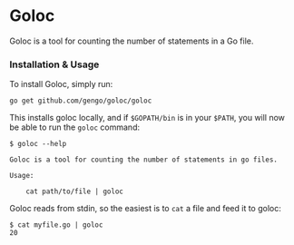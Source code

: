 Goloc
=====

Goloc is a tool for counting the number of statements in a Go file.

### Installation & Usage

To install Goloc, simply run:

```
go get github.com/gengo/goloc/goloc
```

This installs goloc locally, and if `$GOPATH/bin` is in your `$PATH`, you will now be able to run the `goloc` command:

```
$ goloc --help

Goloc is a tool for counting the number of statements in go files.

Usage:

	cat path/to/file | goloc
```

Goloc reads from stdin, so the easiest is to `cat` a file and feed it to goloc:

```
$ cat myfile.go | goloc
20
```
